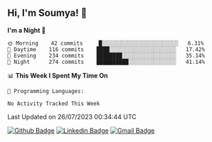 ## Hi, I'm Soumya! 👋

<!--START_SECTION:waka-->
**I'm a Night 🦉** 

```text
🌞 Morning    42 commits     █░░░░░░░░░░░░░░░░░░░░░░░░   6.31% 
🌆 Daytime    116 commits    ████░░░░░░░░░░░░░░░░░░░░░   17.42% 
🌃 Evening    234 commits    ████████░░░░░░░░░░░░░░░░░   35.14% 
🌙 Night      274 commits    ██████████░░░░░░░░░░░░░░░   41.14%

```


📊 **This Week I Spent My Time On** 

```text
💬 Programming Languages: 

No Activity Tracked This Week
```


 Last Updated on 26/07/2023 00:34:44 UTC
<!--END_SECTION:waka-->

[![Github Badge](https://img.shields.io/badge/-rubyruins-grey?style=for-the-badge&logo=github&logoColor=white&link=https://github.com/rubyruins/)](https://www.github.com/rubyruins/) 
[![Linkedin Badge](https://img.shields.io/badge/-Soumya%20Parekh-0072b1?style=for-the-badge&logo=Linkedin&logoColor=white&link=https://www.linkedin.com/in/Soumya-Parekh/)](https://www.linkedin.com/in/Soumya-Parekh/) 
[![Gmail Badge](https://img.shields.io/badge/-soumyaparekh.me@gmail.com-c14438?style=for-the-badge&logo=Gmail&logoColor=white&link=mailto:soumyaparekh.me@gmail.com)](mailto:soumyaparekh.me@gmail.com) 
